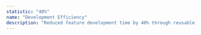 ```yaml
---
statistic: "40%"
name: "Development Efficiency"
description: "Reduced feature development time by 40% through reusable components and improved architecture patterns."
---
```

